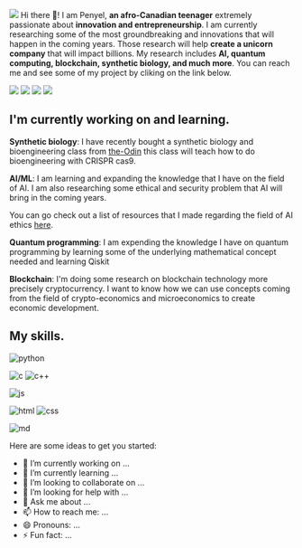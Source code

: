 ![](https://github.com/quantumporium/quantumporium/blob/main/Djegnene%20Babo%20penyel%20aka%20Quantum%20Porium.png)
Hi there 👋!  I am Penyel, __an afro-Canadian teenager__ extremely passionate about __innovation and entrepreneurship__.
I am currently researching some of the most groundbreaking and innovations that will happen in the coming years.  Those research will help __create a unicorn company__ that will impact billions. My research includes __AI, quantum computing,  blockchain, synthetic biology, and much more__. You can reach me and see some of my project by cliking on the link below.

[![](https://img.shields.io/badge/Medium-12100E?style=for-the-badge&logo=medium&logoColor=white)](https://penyel-djegnene.medium.com/)
[![](https://img.shields.io/badge/LinkedIn-0077B5?style=for-the-badge&logo=linkedin&logoColor=white)](https://www.linkedin.com/in/penyel-babo-karlenry-djegnene-3b4bb81b0/)
[![](https://img.shields.io/badge/GitHub-100000?style=for-the-badge&logo=github&logoColor=white)](https://github.com/quantumporium)
[![](https://img.shields.io/badge/Newsletter-FFE01B?style=for-the-badge&logo=MailChimp&logoColor=white)](#)

## I'm currently working on and learning.

__Synthetic biology__: I have recently bought a synthetic biology and bioengineering class from [the-Odin](https://www.the-odin.com/)  this class will teach how to do bioengineering with CRISPR cas9.

__AI/ML__: I am learning and expanding the knowledge that I have on the field of AI. I am also researching some ethical and security problem that AI will bring in the coming years.

You can go check out a list of resources that I made regarding the field of AI ethics [here]().

__Quantum programming__: I am expending the knowledge I have on quantum programming by learning some of the underlying mathematical concept needed and learning Qiskit

__Blockchain__: I'm doing some research on blockchain technology more precisely cryptocurrency. I want to know how we can use concepts coming from the field of crypto-economics and microeconomics to create economic development.

## My skills.
![python](https://img.shields.io/badge/Python-3776AB?style=for-the-badge&logo=python&logoColor=white)

![c](https://img.shields.io/badge/C-00599C?style=for-the-badge&logo=c&logoColor=white)
![c++](https://img.shields.io/badge/C%2B%2B-00599C?style=for-the-badge&logo=c%2B%2B&logoColor=white)

![js](https://img.shields.io/badge/JavaScript-323330?style=for-the-badge&logo=javascript&logoColor=F7DF1E)

![html](https://img.shields.io/badge/HTML-239120?style=for-the-badge&logo=html5&logoColor=white)
![css](https://img.shields.io/badge/CSS-239120?&style=for-the-badge&logo=css3&logoColor=white)

![md](https://img.shields.io/badge/Markdown-000000?style=for-the-badge&logo=markdown&logoColor=white)


Here are some ideas to get you started:

- 🔭 I’m currently working on ...
- 🌱 I’m currently learning ...
- 👯 I’m looking to collaborate on ...
- 🤔 I’m looking for help with ...
- 💬 Ask me about ...
- 📫 How to reach me: ...
- 😄 Pronouns: ...
- ⚡ Fun fact: ...
